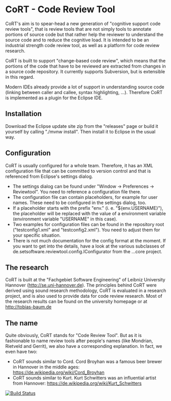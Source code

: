 # CoRT - Code Review Tool

CoRT's aim is to spear-head a new generation of "cognitive support code review tools", that is review tools that are not simply tools to annotate portions of source code but that rather help the reviewer to understand the source code and to reduce the cognitive load. It is intended to be an industrial strength code review tool, as well as a platform for code review research.

CoRT is built to support "change-based code review", which means that the portions of the code that have to be reviewed are extracted from changes in a source code repository. It currently supports Subversion, but is extensible in this regard.

Modern IDEs already provide a lot of support in understanding source code (linking between caller and callee, syntax highlighting, ...). Therefore CoRT is implemented as a plugin for the Eclipse IDE.

## Installation

Download the Eclipse update site zip from the "releases" page or build it yourself by calling "./mvnw install". Then install it to Eclipse in the usual way.

## Configuration

CoRT is usually configured for a whole team. Therefore, it has an XML configuration file that can be committed to version control and that is referenced from Eclipse's settings dialog.

- The settings dialog can be found under "Window -> Preferences -> Reviewtool". You need to reference a configuration file there.
- The configuration file can contain placeholders, for example for user names. These need to be configured in the settings dialog, too.
- If a placeholder starts with the prefix "env." (i. e. "${env.USERNAME}"), the placeholder will be replaced with the value of a environment variable (environment variable "USERNAME" in this case).
- Two examples for configuration files can be found in the repository root ("testconfig1.xml" and "testconfig2.xml"). You need to adjust them for your specific situation.
- There is not much documentation for the config format at the moment. If you want to get into the details, have a look at the various subclasses of de.setsoftware.reviewtool.config.IConfigurator from the ...core project.

## The research

CoRT is built at the "Fachgebiet Software Engineering" of Leibniz University Hannover (http://se.uni-hannover.de). The principles behind CoRT were derived using sound research methodology, CoRT is evaluated in a research project, and is also used to provide data for code review research. Most of the research results can be found on the university homepage or at http://tobias-baum.de

## The name

Quite obviously, CoRT stands for "Code Review Tool". But as it is fashionable to name review tools after people's names (like Mondrian, Rietveld and Gerrit), we also have a corresponding explanation. In fact, we even have two:
* CoRT sounds similar to Cord. Cord Broyhan was a famous beer brewer in Hannover in the middle ages: https://de.wikipedia.org/wiki/Cord_Broyhan
* CoRT sounds similar to Kurt. Kurt Schwitters was an influential artist from Hannover: https://de.wikipedia.org/wiki/Kurt_Schwitters

[![Build Status](https://travis-ci.com/tobiasbaum/reviewtool.svg?branch=master)](https://app.travis-ci.com/tobiasbaum/reviewtool)
